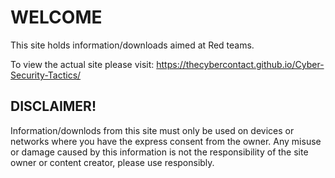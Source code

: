 <h1> WELCOME </h1>

This site holds information/downloads aimed at Red teams.

To view the actual site please visit: https://thecybercontact.github.io/Cyber-Security-Tactics/

<h2> DISCLAIMER! </h2>

Information/downlods from this site must only be used on devices or networks where you have the express consent from the owner. Any misuse or damage caused by this information is not the responsibility of the site owner or content creator, please use responsibly.
